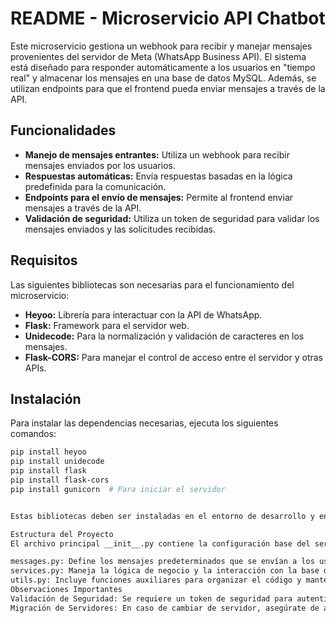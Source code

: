 # README - Microservicio API Chatbot

Este microservicio gestiona un webhook para recibir y manejar mensajes provenientes del servidor de Meta (WhatsApp Business API). El sistema está diseñado para responder automáticamente a los usuarios en "tiempo real" y almacenar los mensajes en una base de datos MySQL. Además, se utilizan endpoints para que el frontend pueda enviar mensajes a través de la API.

## Funcionalidades

- **Manejo de mensajes entrantes:** Utiliza un webhook para recibir mensajes enviados por los usuarios.
- **Respuestas automáticas:** Envía respuestas basadas en la lógica predefinida para la comunicación.
- **Endpoints para el envío de mensajes:** Permite al frontend enviar mensajes a través de la API.
- **Validación de seguridad:** Utiliza un token de seguridad para validar los mensajes enviados y las solicitudes recibidas.

## Requisitos

Las siguientes bibliotecas son necesarias para el funcionamiento del microservicio:

- **Heyoo:** Librería para interactuar con la API de WhatsApp.
- **Flask:** Framework para el servidor web.
- **Unidecode:** Para la normalización y validación de caracteres en los mensajes.
- **Flask-CORS:** Para manejar el control de acceso entre el servidor y otras APIs.

## Instalación

Para instalar las dependencias necesarias, ejecuta los siguientes comandos:

```bash
pip install heyoo
pip install unidecode
pip install flask
pip install flask-cors
pip install gunicorn  # Para iniciar el servidor


Estas bibliotecas deben ser instaladas en el entorno de desarrollo y en el servidor de producción.

Estructura del Proyecto
El archivo principal __init__.py contiene la configuración base del servidor utilizando Flask. Los módulos adicionales están organizados de la siguiente manera:

messages.py: Define los mensajes predeterminados que se envían a los usuarios, almacenándolos en variables para mejorar la velocidad de respuesta.
services.py: Maneja la lógica de negocio y la interacción con la base de datos MySQL a través de endpoints específicos.
utils.py: Incluye funciones auxiliares para organizar el código y mantener la limpieza en __init__.py.
Observaciones Importantes
Validación de Seguridad: Se requiere un token de seguridad para autenticar las solicitudes y los mensajes enviados. Esto garantiza que solo los mensajes válidos sean procesados.
Migración de Servidores: En caso de cambiar de servidor, asegúrate de actualizar la URL del webhook y las credenciales del sistema.